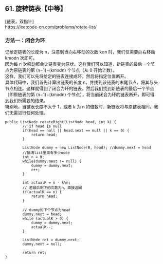 ## 61. 旋转链表【中等】     
[链表，双指针]     
https://leetcode-cn.com/problems/rotate-list/     

### 方法一：闭合为环    
记给定链表的长度为 n，注意到当向右移动的次数 k≥n 时，我们仅需要向右移动 kmodn 次即可。      
因为每 n 次移动都会让链表变为原状。这样我们可以知道，新链表的最后一个节点为原链表的第 (n−1)−(kmodn) 个节点（从 0 开始计数）。    
这样，我们可以先将给定的链表连接成环，然后将指定位置断开。      
具体代码中，我们首先计算出链表的长度 n，并找到该链表的末尾节点，将其与头节点相连。这样就得到了闭合为环的链表。然后我们找到新链表的最后一个节点（即原链表的第 (n−1)−(kmodn) 个节点），将当前闭合为环的链表断开，即可得到我们所需要的结果。     
特别地，当链表长度不大于 1，或者 k 为 n 的倍数时，新链表将与原链表相同，我们无需进行任何处理。       
```
public ListNode rotateRight(ListNode head, int k) {
        // if head is null
        if(head == null || head.next == null || k == 0) {
            return head;
        }

        ListNode dummy = new ListNode(0, head); //dummy.next = head
        //搞清list里面有多少node
        int n = 0;
        while(dummy.next != null) {
            dummy = dummy.next;
            n++;
        }

        int actualK = n - k%n;
        // 若最后剩下的次数为n，直接返回
        if(actualK == n) {
            return head;
        }

        // dummy的下个节点为head
        dummy.next = head;
        while (actualK > 0) {
            dummy = dummy.next;
            actualK--;
        }

        ListNode ret = dummy.next;
        dummy.next = null;

        return ret;
}
```




